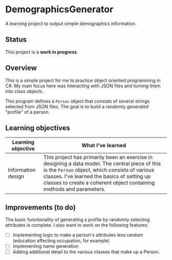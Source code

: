 # DemographicsGenerator

A learning project to output simple demographics information.

## Status

This project is a **work in progress**.

## Overview

This is a simple project for me to practice object oriented programming in C#. My main focus here was interacting with JSON files and turning them into class objects.

This program defines a `Person` object that consists of several strings selected from JSON files. The goal is to build a randomly generated "profile" of a person.

## Learning objectives

| Learning objective | What I've learned                                                                                                                                                                                                                                                        |
| ------------------ | ------------------------------------------------------------------------------------------------------------------------------------------------------------------------------------------------------------------------------------------------------------------------ |
| Information design | This project has primarily been an exercise in designing a data model. The central piece of this is the `Person` object, which consists of various classes. I've learned the basics of setting up classes to create a coherent object containing methods and parameters. |

## Improvements (to do)

The basic functionality of generating a profile by randomly selecting attributes is complete. I also want to work on the following features:

- [ ] Implementing logic to make a person's attributes less random (education affecting occupation, for example)
- [ ] Implementing name generation
- [ ] Adding additional detail to the various classes that make up a Person.
